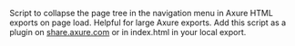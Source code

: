 Script to collapse the page tree in the navigation menu in Axure HTML exports on page load. Helpful for large Axure exports.
Add this script as a plugin on [share.axure.com](https://share.axure.com) or in index.html in your local export.
